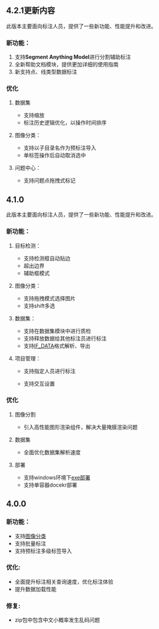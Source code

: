 ## 4.2.1更新内容

此版本主要面向标注人员，提供了一些新功能、性能提升和改进。

### 新功能：


1.  支持**Segment Anything Model**进行分割辅助标注
2.  全新帮助文档模块，提供更加详细的使用指南
3.  新支持点、线类型数据标注
  
### 优化

1. 数据集
    -  支持缩放
    -  标注历史逻辑优化，以操作时间排序

2.  图像分类：
    - 支持以子目录名作为预标注导入
    - 单标签操作后自动取消选中


3. 问题中心：
    - 支持问题点拖拽式标记



## 4.1.0

此版本主要面向标注人员，提供了一些新功能、性能提升和改进。

### 新功能：


1.  目标检测：
  
    - 支持检测框自动贴边
    - 超出边界
    - 辅助框模式
  
2.  图像分类：
  
    - 支持拖拽模式选择图片
    - 支持shift多选
  
3.  数据集：
  
    * 支持在数据集模块中进行质检
    * 支持释放数据给其他标注员进行标注
    * 支持[IF_DATA](./if_data.md)格式解析、导出
  
4.  项目管理：

    - 支持指定人员进行标注

    - 支持交互设置

### 优化


1.  图像分割

    -  引入高性能图形渲染组件，解决大量掩膜渲染问题

  
2.  数据集
  
    -  全面优化数据集解析速度

3.  部署
  
    -  支持windows环境下[exe部署](./exe_install.md)
    -  支持单容器docekr部署


## 4.0.0

### 新功能：

- 支持[图像分类](./classification.md)
- 支持批量标注
- 支持预标注多级标签导入

### 优化:

- 全面提升标注相关查询速度，优化标注体验
- 提升数据加载性能

### 修复:

- zip包中包含中文小概率发生乱码问题
